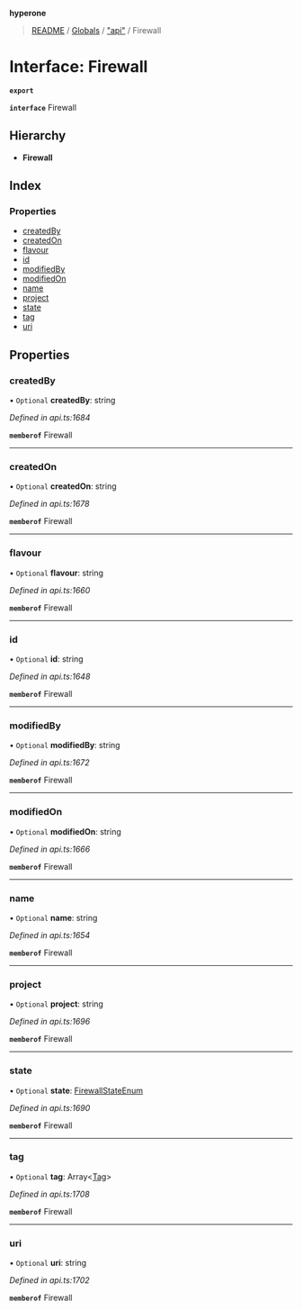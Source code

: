 **hyperone**

> [README](../README.md) / [Globals](../globals.md) / ["api"](../modules/_api_.md) / Firewall

# Interface: Firewall

**`export`** 

**`interface`** Firewall

## Hierarchy

* **Firewall**

## Index

### Properties

* [createdBy](_api_.firewall.md#createdby)
* [createdOn](_api_.firewall.md#createdon)
* [flavour](_api_.firewall.md#flavour)
* [id](_api_.firewall.md#id)
* [modifiedBy](_api_.firewall.md#modifiedby)
* [modifiedOn](_api_.firewall.md#modifiedon)
* [name](_api_.firewall.md#name)
* [project](_api_.firewall.md#project)
* [state](_api_.firewall.md#state)
* [tag](_api_.firewall.md#tag)
* [uri](_api_.firewall.md#uri)

## Properties

### createdBy

• `Optional` **createdBy**: string

*Defined in api.ts:1684*

**`memberof`** Firewall

___

### createdOn

• `Optional` **createdOn**: string

*Defined in api.ts:1678*

**`memberof`** Firewall

___

### flavour

• `Optional` **flavour**: string

*Defined in api.ts:1660*

**`memberof`** Firewall

___

### id

• `Optional` **id**: string

*Defined in api.ts:1648*

**`memberof`** Firewall

___

### modifiedBy

• `Optional` **modifiedBy**: string

*Defined in api.ts:1672*

**`memberof`** Firewall

___

### modifiedOn

• `Optional` **modifiedOn**: string

*Defined in api.ts:1666*

**`memberof`** Firewall

___

### name

• `Optional` **name**: string

*Defined in api.ts:1654*

**`memberof`** Firewall

___

### project

• `Optional` **project**: string

*Defined in api.ts:1696*

**`memberof`** Firewall

___

### state

• `Optional` **state**: [FirewallStateEnum](../enums/_api_.firewallstateenum.md)

*Defined in api.ts:1690*

**`memberof`** Firewall

___

### tag

• `Optional` **tag**: Array\<[Tag](_api_.tag.md)>

*Defined in api.ts:1708*

**`memberof`** Firewall

___

### uri

• `Optional` **uri**: string

*Defined in api.ts:1702*

**`memberof`** Firewall
